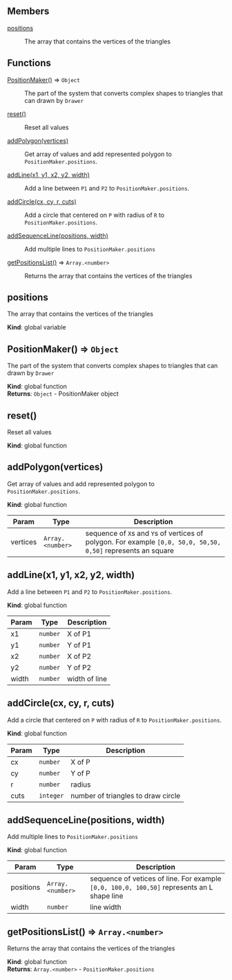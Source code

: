 ## Members

<dl>
<dt><a href="#positions">positions</a></dt>
<dd><p>The array that contains the vertices of the triangles</p>
</dd>
</dl>

## Functions

<dl>
<dt><a href="#PositionMaker">PositionMaker()</a> ⇒ <code>Object</code></dt>
<dd><p>The part of the system that converts complex shapes to 
triangles that can drawn by ‍‍<code>Drawer</code></p>
</dd>
<dt><a href="#reset">reset()</a></dt>
<dd><p>Reset all values</p>
</dd>
<dt><a href="#addPolygon">addPolygon(vertices)</a></dt>
<dd><p>Get array of values and add represented polygon to <code>PositionMaker.positions</code>.</p>
</dd>
<dt><a href="#addLine">addLine(x1, y1, x2, y2, width)</a></dt>
<dd><p>Add a line between <code>P1</code> and <code>P2</code> to <code>PositionMaker.positions</code>.</p>
</dd>
<dt><a href="#addCircle">addCircle(cx, cy, r, cuts)</a></dt>
<dd><p>Add a circle that centered on <code>P</code> with radius of <code>R</code> to <code>PositionMaker.positions</code>.</p>
</dd>
<dt><a href="#addSequenceLine">addSequenceLine(positions, width)</a></dt>
<dd><p>Add multiple lines to <code>PositionMaker.positions</code></p>
</dd>
<dt><a href="#getPositionsList">getPositionsList()</a> ⇒ <code>Array.&lt;number&gt;</code></dt>
<dd><p>Returns the array that contains the vertices of the triangles</p>
</dd>
</dl>

<a name="positions"></a>

## positions
The array that contains the vertices of the triangles

**Kind**: global variable  
<a name="PositionMaker"></a>

## PositionMaker() ⇒ <code>Object</code>
The part of the system that converts complex shapes to triangles that can drawn by ‍‍``Drawer``

**Kind**: global function  
**Returns**: <code>Object</code> - PositionMaker object  
<a name="reset"></a>

## reset()
Reset all values

**Kind**: global function  
<a name="addPolygon"></a>

## addPolygon(vertices)
Get array of values and add represented polygon to ``PositionMaker.positions``.

**Kind**: global function  

| Param | Type | Description |
| --- | --- | --- |
| vertices | <code>Array.&lt;number&gt;</code> | sequence of ``X``s and ``Y``s of vertices of polygon. For example ``[0,0, 50,0, 50,50, 0,50]`` represents an square |

<a name="addLine"></a>

## addLine(x1, y1, x2, y2, width)
Add a line between ``P1`` and ``P2`` to ``PositionMaker.positions``.

**Kind**: global function  

| Param | Type | Description |
| --- | --- | --- |
| x1 | <code>number</code> | X of P1 |
| y1 | <code>number</code> | Y of P1 |
| x2 | <code>number</code> | X of P2 |
| y2 | <code>number</code> | Y of P2 |
| width | <code>number</code> | width of line |

<a name="addCircle"></a>

## addCircle(cx, cy, r, cuts)
Add a circle that centered on ``P`` with radius of ``R`` to ``PositionMaker.positions``.

**Kind**: global function  

| Param | Type | Description |
| --- | --- | --- |
| cx | <code>number</code> | X of P |
| cy | <code>number</code> | Y of P |
| r | <code>number</code> | radius |
| cuts | <code>integer</code> | number of triangles to draw circle |

<a name="addSequenceLine"></a>

## addSequenceLine(positions, width)
Add multiple lines to ``PositionMaker.positions``

**Kind**: global function  

| Param | Type | Description |
| --- | --- | --- |
| positions | <code>Array.&lt;number&gt;</code> | sequence of vetices of line. For example ``[0,0, 100,0, 100,50]`` represents an L shape line |
| width | <code>number</code> | line width |

<a name="getPositionsList"></a>

## getPositionsList() ⇒ <code>Array.&lt;number&gt;</code>
Returns the array that contains the vertices of the triangles

**Kind**: global function  
**Returns**: <code>Array.&lt;number&gt;</code> - ``PositionMaker.positions``  
